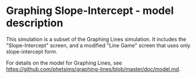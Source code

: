 # Graphing Slope-Intercept - model description

This simulation is a subset of the Graphing Lines simulation. It includes the "Slope-Intercept" screen, 
and a modified "Line Game" screen that uses only slope-intercept form.

For details on the model for Graphing Lines, see https://github.com/phetsims/graphing-lines/blob/master/doc/model.md.
